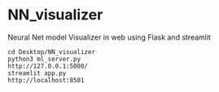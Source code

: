 # NN_visualizer
Neural Net model Visualizer in web using Flask and streamlit

`cd Desktop/NN_visualizer`    
`python3 ml_server.py`    
`http://127.0.0.1:5000/`    
`streamlit app.py`    
`http://localhost:8501`
